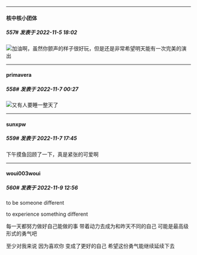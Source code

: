 

*****

####  核中核小团体  
##### 557#       发表于 2022-11-5 18:02

<img src="https://static.saraba1st.com/image/smiley/face2017/075.png" referrerpolicy="no-referrer">加油啊，虽然你颤声的样子很好玩，但是还是非常希望明天能有一次完美的演出



*****

####  primavera  
##### 558#       发表于 2022-11-7 00:27

<img src="https://static.saraba1st.com/image/smiley/face2017/075.png" referrerpolicy="no-referrer">又有人要睡一整天了



*****

####  sunxpw  
##### 559#       发表于 2022-11-7 17:45

下午摸鱼回顾了一下，真是紧张的可爱啊



*****

####  woui003woui  
##### 560#       发表于 2022-11-9 12:56

to be someone different

to experience something different

每一天都努力做好自己能做的事 带着动力去成为和昨天不同的自己 可能是最高级形式的勇气吧

至少对我来说 因为喜欢你 变成了更好的自己 希望这份勇气能继续延续下去

